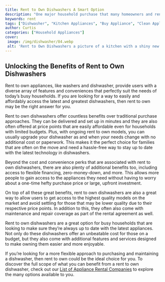 ```yaml
---
title: Rent to Own Dishwashers A Smart Option
description: "One major household purchase that many homeowners and renters face is the question of whether to rent or buy a dishwasher Read more to discover the benefits of rent-to-own dishwasher options and make a smart decision"
keywords: rent
tags: ["Dishwasher", "Kitchen Appliances", "Buy Appliance", "Clean Appliance"]
author: Curtis
categories: ["Household Appliances"]
cover: 
 image: /img/dishwasher/84.webp
 alt: 'Rent to Own Dishwashers a picture of a kitchen with a shiny new dishwasher indicating that rent to own dishwashers may be a smart option'
---
```

## Unlocking the Benefits of Rent to Own Dishwashers
 Rent to own appliances, like washers and dishwasher, provide users with a diverse array of features and conveniences that perfectly suit the needs of today’s busy households. If you are looking for a way to easily and affordably access the latest and greatest dishwashers, then rent to own may be the right answer for you.

Rent to own dishwashers offer countless benefits over traditional purchase approaches. They can be delivered and set up in minutes and they are also often offered at price points that are easily affordable even for households with limited budgets. Plus, with ongoing rent to own models, you can usually upgrade your dishwasher as and when your needs change with no additional cost or paperwork. This makes it the perfect choice for families that are often on the move and need a hassle-free way to stay up to date with the latest technology in dishwashers.

Beyond the cost and convenience perks that are associated with rent to own dishwashers, there are also plenty of additional benefits too, including access to flexible financing, zero-money-down, and more. This allows more people to gain access to the appliances they need without having to worry about a one-time hefty purchase price or large, upfront investment.

On top of all these great benefits, rent to own dishwashers are also a great way to allow users to get access to the highest quality models on the market and avoid settling for those that may be lower quality due to their respective price points. In addition to this, they often also come with maintenance and repair coverage as part of the rental agreement as well.

Rent to own dishwashers are a great option for busy households that are looking to make sure they’re always up to date with the latest appliances. Not only do these dishwashers offer an unbeatable cost for those on a budget, but they also come with additional features and services designed to make owning them easier and more enjoyable. 

If you’re looking for a more flexible approach to purchasing and maintaining a dishwasher, then rent to own could be the ideal choice for you. To discover the full scope of what you can benefit from a rent to own dishwasher, check out our [List of Appliance Rental Companies](./pages/appliance-rental) to explore the many options available to you.
